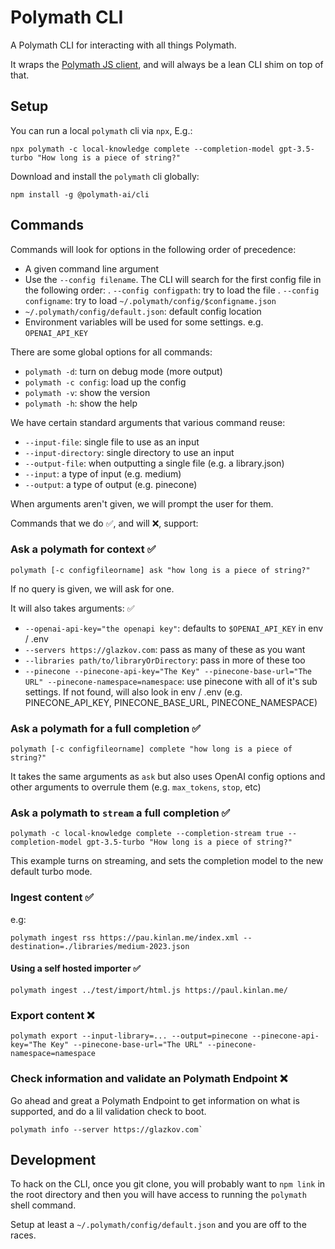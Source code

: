 # Polymath CLI

A Polymath CLI for interacting with all things Polymath.

It wraps the [Polymath JS client](https://github.com/polymath-ai/polymath-js-client/),
and will always be a lean CLI shim on top of that.

## Setup

You can run a local `polymath` cli via `npx`, E.g.:

```shell
npx polymath -c local-knowledge complete --completion-model gpt-3.5-turbo "How long is a piece of string?"
```

Download and install the `polymath` cli globally:

```shell
npm install -g @polymath-ai/cli
```

## Commands

Commands will look for options in the following order of precedence:

- A given command line argument
- Use the `--config filename`. The CLI will search for the first config file
  in the following order:
  . `--config configpath`: try to load the file
  . `--config configname`: try to load `~/.polymath/config/$configname.json`
- `~/.polymath/config/default.json`: default config location
- Environment variables will be used for some settings. e.g. `OPENAI_API_KEY`

There are some global options for all commands:

- `polymath -d`: turn on debug mode (more output)
- `polymath -c config`: load up the config
- `polymath -v`: show the version
- `polymath -h`: show the help

We have certain standard arguments that various command reuse:

- `--input-file`: single file to use as an input
- `--input-directory`: single directory to use an input
- `--output-file`: when outputting a single file (e.g. a library.json)
- `--input`: a type of input (e.g. medium)
- `--output`: a type of output (e.g. pinecone)

When arguments aren't given, we will prompt the user for them.

Commands that we do ✅, and will ❌, support:

### Ask a polymath for context ✅

```shell
polymath [-c configfileorname] ask "how long is a piece of string?"
```

If no query is given, we will ask for one.

It will also takes arguments: ✅

- `--openai-api-key="the openapi key"`: defaults to `$OPENAI_API_KEY` in env / .env
- `--servers https://glazkov.com`: pass as many of these as you want
- `--libraries path/to/libraryOrDirectory`: pass in more of these too
- `--pinecone --pinecone-api-key="The Key" --pinecone-base-url="The URL" --pinecone-namespace=namespace`: use pinecone with all of it's sub settings. If not found, will also look in env / .env (e.g. PINECONE_API_KEY, PINECONE_BASE_URL, PINECONE_NAMESPACE)

### Ask a polymath for a full completion ✅

```shell
polymath [-c configfileorname] complete "how long is a piece of string?"
```

It takes the same arguments as `ask` but also uses OpenAI config options and other arguments to overrule them (e.g. `max_tokens`, `stop`, etc)

### Ask a polymath to `stream` a full completion ✅

```shell
polymath -c local-knowledge complete --completion-stream true --completion-model gpt-3.5-turbo "How long is a piece of string?"
```

This example turns on streaming, and sets the completion model to the new default turbo mode.

### Ingest content ✅

e.g:

```shell
polymath ingest rss https://pau.kinlan.me/index.xml --destination=./libraries/medium-2023.json
```

#### Using a self hosted importer ✅

```shell
polymath ingest ../test/import/html.js https://paul.kinlan.me/
```

### Export content ❌

```shell
polymath export --input-library=... --output=pinecone --pinecone-api-key="The Key" --pinecone-base-url="The URL" --pinecone-namespace=namespace
```

### Check information and validate an Polymath Endpoint ❌

Go ahead and great a Polymath Endpoint to get information on what is supported,
and do a lil validation check to boot.

```shell
polymath info --server https://glazkov.com`
```

## Development

To hack on the CLI, once you git clone, you will probably want to `npm link` in the root directory and then you will have access to running the `polymath` shell command.

Setup at least a `~/.polymath/config/default.json` and you are off to the races.
